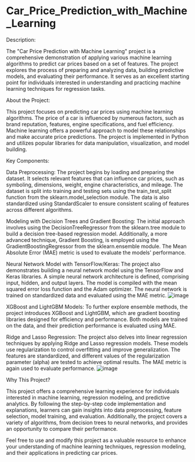 # Car_Price_Prediction_with_Machine_Learning
Description:

The "Car Price Prediction with Machine Learning" project is a comprehensive demonstration of applying various machine learning algorithms to predict car prices based on a set of features. The project explores the process of preparing and analyzing data, building predictive models, and evaluating their performance. It serves as an excellent starting point for individuals interested in understanding and practicing machine learning techniques for regression tasks.

About the Project:

This project focuses on predicting car prices using machine learning algorithms. The price of a car is influenced by numerous factors, such as brand reputation, features, engine specifications, and fuel efficiency. Machine learning offers a powerful approach to model these relationships and make accurate price predictions. The project is implemented in Python and utilizes popular libraries for data manipulation, visualization, and model building.

Key Components:

Data Preprocessing:
The project begins by loading and preparing the dataset. It selects relevant features that can influence car prices, such as symboling, dimensions, weight, engine characteristics, and mileage. The dataset is split into training and testing sets using the train_test_split function from the sklearn.model_selection module. The data is also standardized using StandardScaler to ensure consistent scaling of features across different algorithms.

Modeling with Decision Trees and Gradient Boosting:
The initial approach involves using the DecisionTreeRegressor from the sklearn.tree module to build a decision tree-based regression model. Additionally, a more advanced technique, Gradient Boosting, is employed using the GradientBoostingRegressor from the sklearn.ensemble module. The Mean Absolute Error (MAE) metric is used to evaluate the models' performance.

Neural Network Model with TensorFlow/Keras:
The project also demonstrates building a neural network model using the TensorFlow and Keras libraries. A simple neural network architecture is defined, comprising input, hidden, and output layers. The model is compiled with the mean squared error loss function and the Adam optimizer. The neural network is trained on standardized data and evaluated using the MAE metric.
![image](https://github.com/Jsujanchowdary/Car_Price_Prediction_with_Machine_Learning/assets/91127394/19ea5264-f3d8-4ca9-a24d-67b411cf94fa)

XGBoost and LightGBM Models:
To further explore ensemble methods, the project introduces XGBoost and LightGBM, which are gradient boosting libraries designed for efficiency and performance. Both models are trained on the data, and their prediction performance is evaluated using MAE.

Ridge and Lasso Regression:
The project also delves into linear regression techniques by applying Ridge and Lasso regression models. These models use regularization to control overfitting and improve generalization. The features are standardized, and different values of the regularization parameter (alpha) are tested to achieve optimal results. The MAE metric is again used to evaluate performance.
![image](https://github.com/Jsujanchowdary/Car_Price_Prediction_with_Machine_Learning/assets/91127394/265788a2-aae8-4352-9db3-cde40c83699a)

Why This Project?

This project offers a comprehensive learning experience for individuals interested in machine learning, regression modeling, and predictive analytics. By following the step-by-step code implementation and explanations, learners can gain insights into data preprocessing, feature selection, model training, and evaluation. Additionally, the project covers a variety of algorithms, from decision trees to neural networks, and provides an opportunity to compare their performance.

Feel free to use and modify this project as a valuable resource to enhance your understanding of machine learning techniques, regression modeling, and their applications in predicting car prices.
